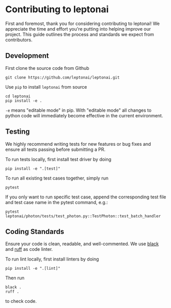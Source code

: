 # Contributing to leptonai

First and foremost, thank you for considering contributing to leptonai! We appreciate the time and effort you're putting into helping improve our project. This guide outlines the process and standards we expect from contributors.


## Development

First clone the source code from Github

```
git clone https://github.com/leptonai/leptonai.git
```

Use `pip` to install `leptonai` from source

```shell
cd leptonai
pip install -e .
```

`-e` means "editable mode" in pip. With "editable mode" all changes to python code will immediately become effective in the current environment.

## Testing

We highly recommend writing tests for new features or bug fixes and ensure all tests passing before submitting a PR.

To run tests locally, first install test driver by doing

```shell
pip install -e ".[test]"
```

To run all existing test cases together, simply run

```
pytest
```
If you only want to run specific test case, append the corresponding test file and test case name in the pytest command, e.g.:

```
pytest leptonai/photon/tests/test_photon.py::TestPhoton::test_batch_handler
```

## Coding Standards
Ensure your code is clean, readable, and well-commented. We use [black](https://github.com/psf/black) and [ruff](https://github.com/astral-sh/ruff) as code linter.

To run lint locally, first install linters by doing

```shell
pip install -e ".[lint]"
```

Then run
```
black .
ruff .
```
to check code.
